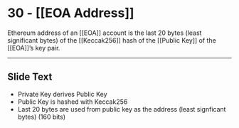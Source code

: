 # 30 - [[EOA Address]]

Ethereum address of an [[EOA]] account is the last 20 bytes (least significant bytes) of the [[Keccak256]] hash of the [[Public Key]] of the [[EOA]]’s key pair.

---
## Slide Text
- Private Key derives Public Key
- Public Key is hashed with Keccak256
- Last 20 bytes are used from public key as the address (least signficant bytes) (160 bits) 
